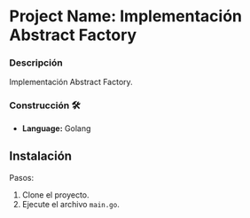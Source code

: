 # Project Name: Implementación Abstract Factory

### Descripción

Implementación Abstract Factory.

### Construcción 🛠️
* **Language:** Golang


## Instalación

Pasos:

1. Clone el proyecto.
2. Ejecute el archivo ```main.go```.
